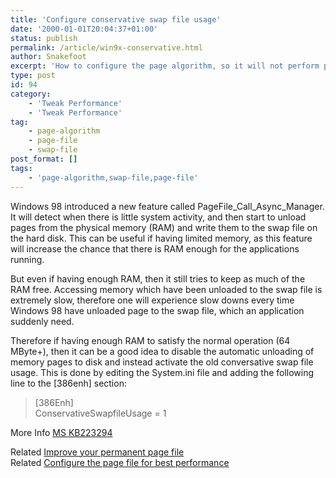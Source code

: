 ```yaml
---
title: 'Configure conservative swap file usage'
date: '2000-01-01T20:04:37+01:00'
status: publish
permalink: /article/win9x-conservative.html
author: Snakefoot
excerpt: 'How to configure the page algorithm, so it will not perform paging when the system is idle.'
type: post
id: 94
category:
    - 'Tweak Performance'
    - 'Tweak Performance'
tag:
    - page-algorithm
    - page-file
    - swap-file
post_format: []
tags:
    - 'page-algorithm,swap-file,page-file'
---
```

Windows 98 introduced a new feature called PageFile\_Call\_Async\_Manager. It will detect when there is little system activity, and then start to unload pages from the physical memory (RAM) and write them to the swap file on the hard disk. This can be useful if having limited memory, as this feature will increase the chance that there is RAM enough for the applications running.  
  
 But even if having enough RAM, then it still tries to keep as much of the RAM free. Accessing memory which have been unloaded to the swap file is extremely slow, therefore one will experience slow downs every time Windows 98 have unloaded page to the swap file, which an application suddenly need.  
  
 Therefore if having enough RAM to satisfy the normal operation (64 MByte+), then it can be a good idea to disable the automatic unloading of memory pages to disk and instead activate the old conversative swap file usage. This is done by editing the System.ini file and adding the following line to the \[386enh\] section:

> \[386Enh\]  
>  ConservativeSwapfileUsage = 1

 More Info [MS KB223294](http://support.microsoft.com/kb/223294 "INFO: The Windows 98 PageFile_Call_Async_Manager Service [Q223294]")  
  
 Related [Improve your permanent page file](/article/win9x-pagebuffers.html)  
 Related [Configure the page file for best performance](/article/windows-page-file.html)  
